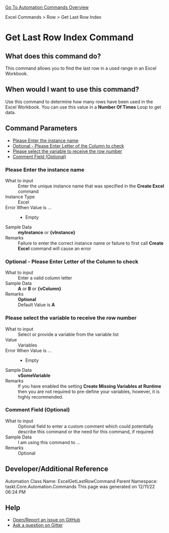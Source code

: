 <!--TITLE: Get Last Row Index Command -->
<!-- SUBTITLE: a command in the Excel Commands group. -->
[Go To Automation Commands Overview](/automation-commands.md)


Excel Commands &gt; Row &gt; Get Last Row Index


# Get Last Row Index Command


## What does this command do?
This command allows you to find the last row in a used range in an Excel Workbook.


## When would I want to use this command?
Use this command to determine how many rows have been used in the Excel Workbook.  You can use this value in a **Number Of Times** Loop to get data.


## Command Parameters
- [Please Enter the instance name](#param_0)
- [Optional - Please Enter Letter of the Column to check](#param_1)
- [Please select the variable to receive the row number](#param_2)
- [Comment Field (Optional)](#param_3)


<a id="param_0"></a>
### Please Enter the instance name


<dl>
<dt>What to input</dt><dd>Enter the unique instance name that was specified in the <strong>Create Excel</strong> command</dd>
<dt>Instance Type</dt><dd>Excel</dd>
<dt>Error When Value is ...</dt><dd><ul>
<li>Empty</li>
</ul></dd><dt>Sample Data</dt><dd><strong>myInstance</strong> or <strong>{vInstance}</strong></dd>
<dt>Remarks</dt><dd>Failure to enter the correct instance name or failure to first call <strong>Create Excel</strong> command will cause an error</dd>
</dl>




<a id="param_1"></a>
### Optional - Please Enter Letter of the Column to check


<dl>
<dt>What to input</dt><dd>Enter a valid column letter</dd>
<dt>Sample Data</dt><dd><strong>A</strong> or <strong>B</strong> or <strong>{vColumn}</strong></dd>
<dt>Remarks</dt><dd><strong>Optional</strong><br>Default Value is <strong>A</strong></dd>
</dl>




<a id="param_2"></a>
### Please select the variable to receive the row number


<dl>
<dt>What to input</dt><dd>Select or provide a variable from the variable list</dd>
<dt>Value</dt><dd>Variables</dd>
<dt>Error When Value is ...</dt><dd><ul>
<li>Empty</li>
</ul></dd><dt>Sample Data</dt><dd><strong>vSomeVariable</strong></dd>
<dt>Remarks</dt><dd>If you have enabled the setting <strong>Create Missing Variables at Runtime</strong> then you are not required to pre-define your variables, however, it is highly recommended.</dd>
</dl>




<a id="param_3"></a>
### Comment Field (Optional)


<dl>
<dt>What to input</dt><dd>Optional field to enter a custom comment which could potentially describe this command or the need for this command, if required</dd>
<dt>Sample Data</dt><dd>I am using this command to ...</dd>
<dt>Remarks</dt><dd>Optional</dd>
</dl>




## Developer/Additional Reference
Automation Class Name: ExcelGetLastRowCommand
Parent Namespace: taskt.Core.Automation.Commands
This page was generated on 12/11/22 06:24 PM


## Help
- [Open/Report an issue on GitHub](https://github.com/saucepleez/taskt/issues/new)
- [Ask a question on Gitter](https://gitter.im/taskt-rpa/Lobby)

